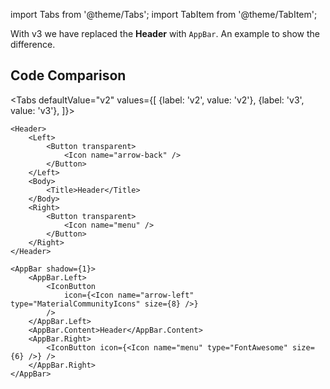 import Tabs from '@theme/Tabs';
import TabItem from '@theme/TabItem';

With v3 we have replaced the **Header** with `AppBar`. An example to show the difference.

## Code Comparison

<Tabs
defaultValue="v2"
values={[
{label: 'v2', value: 'v2'},
{label: 'v3', value: 'v3'},
]}>
<TabItem value="v2">

```tsx
<Header>
	<Left>
		<Button transparent>
			<Icon name="arrow-back" />
		</Button>
	</Left>
	<Body>
		<Title>Header</Title>
	</Body>
	<Right>
		<Button transparent>
			<Icon name="menu" />
		</Button>
	</Right>
</Header>
```

</TabItem>
<TabItem value="v3">

```tsx
<AppBar shadow={1}>
	<AppBar.Left>
		<IconButton
			icon={<Icon name="arrow-left" type="MaterialCommunityIcons" size={8} />}
		/>
	</AppBar.Left>
	<AppBar.Content>Header</AppBar.Content>
	<AppBar.Right>
		<IconButton icon={<Icon name="menu" type="FontAwesome" size={6} />} />
	</AppBar.Right>
</AppBar>
```

</TabItem>
</Tabs>
